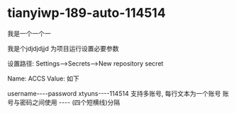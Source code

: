 # tianyiwp-189-auto-114514
我是一个一个一


我是个jdjdjdjjd
为项目运行设置必要参数

设置路径: Settings-->Secrets-->New repository secret

Name: ACCS
Value: 如下

username----password
xtyuns----114514
支持多账号, 每行文本为一个账号 账号与密码之间使用 ---- (四个短横线)分隔
